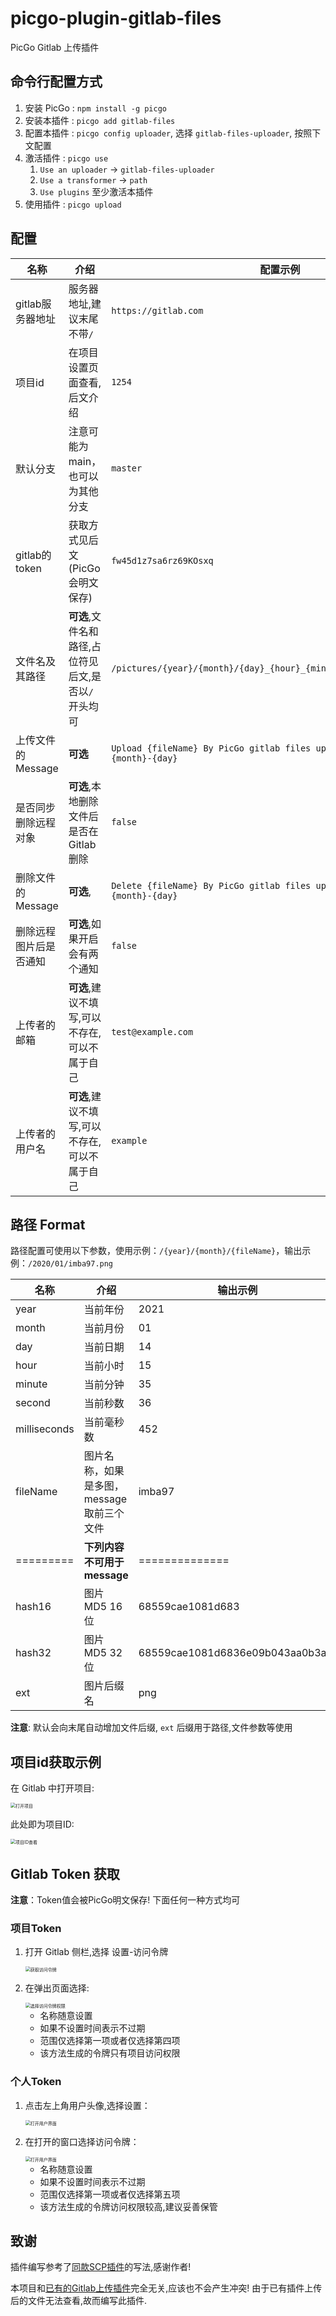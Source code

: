 # picgo-plugin-gitlab-files

PicGo Gitlab 上传插件

## 命令行配置方式

1. 安装 PicGo : `npm install -g picgo`
2. 安装本插件 : `picgo add gitlab-files`
3. 配置本插件 : `picgo config uploader`, 选择 `gitlab-files-uploader`, 按照下文配置
4. 激活插件 : `picgo use`
   1. `Use an uploader` -> `gitlab-files-uploader`
   2. `Use a transformer` -> `path`
   3. `Use plugins` 至少激活本插件
5. 使用插件 : `picgo upload`

## 配置

| 名称                   | 介绍                                                 | 配置示例                                                     |
| ---------------------- | ---------------------------------------------------- | ------------------------------------------------------------ |
| gitlab服务器地址       | 服务器地址,建议末尾不带`/`                           | `https://gitlab.com`                                         |
| 项目id                 | 在项目设置页面查看,后文介绍                          | `1254`                                                       |
| 默认分支               | 注意可能为main，也可以为其他分支                     | `master`                                                     |
| gitlab的token          | 获取方式见后文(PicGo会明文保存)                      | `fw45d1z7sa6rz69KOsxq`                                       |
| 文件名及其路径         | **可选**,文件名和路径,占位符见后文,是否以`/`开头均可 | `/pictures/{year}/{month}/{day}_{hour}_{minute}_{second}_{fileName}` |
| 上传文件的Message      | **可选**                                             | `Upload {fileName} By PicGo gitlab files uploader at {year}-{month}-{day}` |
| 是否同步删除远程对象   | **可选**,本地删除文件后是否在Gitlab删除              | `false`                                                      |
| 删除文件的Message      | **可选**,                                            | `Delete {fileName} By PicGo gitlab files uploader at {year}-{month}-{day}` |
| 删除远程图片后是否通知 | **可选**,如果开启会有两个通知                        | `false`                                                      |
| 上传者的邮箱           | **可选**,建议不填写,可以不存在,可以不属于自己        | `test@example.com`                                           |
| 上传者的用户名         | **可选**,建议不填写,可以不存在,可以不属于自己        | `example`                                                    |

## 路径 Format

路径配置可使用以下参数，使用示例：`/{year}/{month}/{fileName}`，输出示例：`/2020/01/imba97.png`

| 名称         | 介绍                                      | 输出示例                         |
| ------------ | ----------------------------------------- | -------------------------------- |
| year         | 当前年份                                  | 2021                             |
| month        | 当前月份                                  | 01                               |
| day          | 当前日期                                  | 14                               |
| hour         | 当前小时                                  | 15                               |
| minute       | 当前分钟                                  | 35                               |
| second       | 当前秒数                                  | 36                               |
| milliseconds | 当前毫秒数                                | 452                              |
| fileName     | 图片名称，如果是多图，message取前三个文件 | imba97                           |
| =========    | **下列内容不可用于message**               | ==============                   |
| hash16       | 图片 MD5 16位                             | 68559cae1081d683                 |
| hash32       | 图片 MD5 32位                             | 68559cae1081d6836e09b043aa0b3af1 |
| ext          | 图片后缀名                                | png                              |

**注意**: 默认会向末尾自动增加文件后缀, `ext` 后缀用于路径,文件参数等使用



## 项目id获取示例

在 Gitlab 中打开项目:

<img src="https://github.com/D-W-X/picgo-plugin-gitlab-files/raw/master/picture/1.png" alt="打开项目" style="zoom:50%;" />

此处即为项目ID:

<img src="https://github.com/D-W-X/picgo-plugin-gitlab-files/raw/master/picture/2.png" alt="项目ID查看" style="zoom:50%;" />


## Gitlab Token 获取

**注意**：Token值会被PicGo明文保存! 下面任何一种方式均可

### 项目Token

1. 打开 Gitlab 侧栏,选择 设置-访问令牌

    <img src="https://github.com/D-W-X/picgo-plugin-gitlab-files/raw/master/picture/3.png" alt="获取访问令牌" style="zoom:50%;" />

2. 在弹出页面选择:

    <img src="https://github.com/D-W-X/picgo-plugin-gitlab-files/raw/master/picture/4.png" alt="选择访问令牌权限" style="zoom:50%;" />

    - 名称随意设置
    - 如果不设置时间表示不过期
    - 范围仅选择第一项或者仅选择第四项
    - 该方法生成的令牌只有项目访问权限

### 个人Token

1. 点击左上角用户头像,选择设置：

    <img src="https://github.com/D-W-X/picgo-plugin-gitlab-files/raw/master/picture/5.png" alt="打开用户界面" style="zoom:50%;" />

2. 在打开的窗口选择访问令牌：

    <img src="https://github.com/D-W-X/picgo-plugin-gitlab-files/raw/master/picture/6.png" alt="打开用户界面" style="zoom:50%;" />
    
    - 名称随意设置
    - 如果不设置时间表示不过期
    - 范围仅选择第一项或者仅选择第五项
    - 该方法生成的令牌访问权限较高,建议妥善保管

## 致谢

插件编写参考了[同款SCP插件](https://github.com/imba97/picgo-plugin-ssh-scp-uploader)的写法,感谢作者!

本项目和[已有的Gitlab上传插件](https://github.com/bugwz/picgo-plugin-gitlab)完全无关,应该也不会产生冲突! 由于已有插件上传后的文件无法查看,故而编写此插件.

